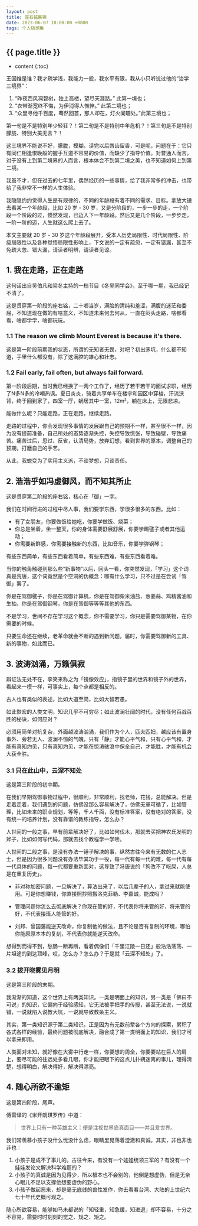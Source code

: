 ```yaml
---
layout: post
title: 座右铭集锦
date: 2023-06-07 18:00:00 +0800
tags: 个人随想集
---
```


<h2>{{ page.title }}</h2>

* content
{:toc}

王国维是谁？我才疏学浅，我能力一般，我水平有限，我从小只听说过他的“治学三境界”：
1. “昨夜西风凋碧树，独上高楼，望尽天涯路。” 此第一境也；
2. “衣带渐宽终不悔，为伊消得人憔悴。” 此第二境也；
3.  “众里寻他千百度，蓦然回首，那人却在，灯火阑珊处。”此第三境也；

第一句是不是特别年少轻狂？！第二句是不是特别中年危机？！第三句是不是特别朦胧、特别大美无言？！

这三境界不能说不好，朦胧，模糊，读完以后唇齿留香，可是呢，问题在于：它只有同仁相逢恨晚般的握手互道不容易的价值，而缺少了指导价值。对普通人而言，对于没有上到第二境界的人而言，根本体会不到第二境之美，也不知道如何上到第二境。

我虽不才，但在过去的七年里，偶然经历的一些事情，给了我非常多的冲击，也带给了我非常不一样的人生体验。

我隐隐约约觉得人生是有规律的，不同的年龄段有着不同的需求、目标。拿放大镜去看某一个年龄段，比如 20 岁 - 30 岁，又是分阶段的，一步一步的走，一个阶段一个阶段的过，倏然发现，已迈入下一年龄段。然后又是几个阶段，一步步走，一阶一阶的迈，人生就这么爬上去了。

本文主要就 20 岁 - 30 岁这个年龄段展开，受本人历史局限性、时代局限性、阶级局限性以及各种觉悟局限性影响上，下文说的一定有疏忽，一定有错漏，甚至不免疏大忽、错大漏，请读者明辨，请读者见谅。

## 1. 我在走路，正在走路

这句话出自吴伯凡和梁冬主持的一档节目《冬吴同学会》，至于哪一期，我已经记不清了。

这是贯穿第一阶段的座右铭，二十啷当岁，满脸的清纯和羞涩，满腹的迷茫和委屈，不知道现在做的有啥意义，不知道未来何去何从，一直在闷头走路，啥都看看，啥都学学，啥都玩玩。

### 1.1 The reason we climb Mount Everest is because it's there.

这是第一阶段前期我的状态，所谓的无知者无畏，对吧？初出茅坑，什么都不知道，手里什么都没有，除了这满腔的雄心和壮志。

### 1.2 Fail early, fail often, but always fail forward.

第一阶段后期，当时我已经换了一两个工作了，经历了若干若干的面试求职，经历了N多N多的冷嘲热讽。夏日炎炎，骑着共享单车在楼宇和园区中穿梭，汗流浃背，终于回到家了，四室一厅，蜗居其中一室，12m²，躺在床上，无限悲凉。

能做什么呢？只能走路，正在走路，继续走路。

走路的过程中，你会发现很多事情的发展跟自己的预期不一样，甚至很不一样，因为没有提前准备，自己所处的态势逐渐失控，失控导致慌张，导致碰壁，导致痛苦。痛苦过后，思过、反省，认清局势，放弃幻想，看到世界的原本，调整自己的预期，打磨自己的手艺。

从此，我蜕变为了实用主义派，不谈梦想，只谈责任。

## 2. 浩浩乎如冯虚御风，而不知其所止

这是贯穿第二阶段的座右铭，核心在「御」一字。

我们在时间行进的过程中尽人事，我们要学东西，学很多很多的东西。比如：
- 有了女朋友，你要做饭给她吃，你要学做饭、烧菜；
- 你总是坐着，坐一整天，你的身体需要舒展舒展，你要学踢毽子或者其他运动；
- 你需要新鲜感，你需要接触新的东西，比如音乐，你要学弹钢琴；

有些东西简单，有些东西看着简单，有些东西难，有些东西看着难。

当你的触角触碰到那么些“新事物”以后，回头一看，你突然发现，「学习」这个词真是荒唐，这个词竟然是个空洞的伪概念：哪有什么学习，只不过是在尝试「驾御」罢了。

你是在驾御毽子，你是在驾御计算机，你是在驾御柴米油盐、葱姜蒜、鸡精酱油和生抽，你是在驾御钢琴，你是在驾御等等等其他的东西。

不是学习，世间不存在学习这个概念，你不需要学习，你只是需要驾御某物，在你需要的时候。

只要生命还在继续，老革命就会不断的遇到新问题，届时，你需要驾御新的工具、新的事物，如此而已。

## 3. 波涛汹涌，万籁俱寂

辩证法无处不在，李笑来称之为「镜像效应」，指镜子里的世界和镜子外的世界，看起来一模一样，可事实上，每个点都是相反的。

古人也有类似的表述，比如大道至简，比如大智若愚。

如此恢宏的人类文明，知识几乎不可穷尽；如此波澜壮阔的时代，没有任何百战百胜的秘诀，如何应对？

必须用简单对抗复杂，外面越波涛汹涌，我们作为个人，匹夫匹妇，越应该有置身事外、旁若无人、波澜不惊的气魄，只有「静」才能心平气和，只有心平气和，才能有真知灼见，只有真知灼见，才能在惊涛骇浪中保全自己，才能胜，才能有机会大获全胜。

### 3.1 只在此山中，云深不知处

这是第三阶段的初中期。

在我们早期驾御事物过程中，很顺利，非常顺利，找老师，花钱，总能解决。但是走着走着，我们遇到的问题，仿佛没那么容易解决了，仿佛无章可循了，比如管理，比如未来的职业规划，等等，千人千面，没有标准答案，没有绝对的答案，没有统一的培养计划，没有靠谱的教练指导，怎么办？

人世间的一般之事，早有前辈解决好了，比如如何伐木，那就去买把神农氏发明的斧子，比如如何写代码，那就去找个教程学一学喽。

人世间的二般之事，是没有办法一锤子解决的事，纵然古往今来有无数的仁人志士，但是因为很多问题没有办法毕其功于一役，每一代有每一代的难，每一代有每一代具体的问题，每一代都要重新面对，这导致了冯唐说的「狗改不了吃屎，人总是在重复历史」。

- 非对称加密问题，一旦解决了，算法出来了，以后几辈子的人，拿过来就能使用。可是你想赚钱，你直接照抄照搬洛克菲勒、李嘉诚，能成吗？

- 管理问题你怎么去彻底解决？你现在管的好，不代表你将来管的好，将来管的好，不代表接班人能管的好。

- 刘邦、曾国藩能逆天改命，你复制他的做法，且不论是否有复制的环境，哪怕你能原原本本的复刻，不代表你就能逆天改命。

想得到而得不到，愁肠一断再断，看着偶像们「千里江陵一日还」般浩浩荡荡、一片坦途的到达顶峰，哎，怎么办？怎么办？于是就「云深不知处」了。

### 3.2 拨开晓雾见月明

这是第三阶段的末期。

我渐渐的知道，这个世界上有两类知识。一类是明面上的知识，另一类是「佛曰不可说」的知识，它偏向于经验感知，它无法被手把手的传授，甚至无法说，一说就错，一说就陷入说教大坑，一说就导致教条主义。

其实，第一类知识源于第二类知识。正是因为有无数前辈各个方向的探索，累积了各式各样的经验，最终问题被彻底解决，融合成了第一类明面上的知识，我们才可以拿来即用。

人类面对未知，就好像在大雾中行走一样，你要想的周全，你要要站在巨人的肩上，要尽可能的往远处多看几眼，你才能把眼下的这点儿扑朔迷离的事儿，理得清楚，想得明白，解决得好，解决得漂亮。

## 4. 随心所欲不逾矩

这是第四阶段，尾声。

傅雷译的《米开朗琪罗传》中道：
> 世界上只有一种英雄主义：便是注视世界底真面目——并且爱世界。

我们常羡慕小孩子没什么忧没什么虑，眼睛里晃荡着澄澈和真诚。其实，非也非也非也：
1. 小孩子是成不了事儿的。古往今来，有没有一个娃娃统领三军的？有没有一个娃娃发论文解决科学难题的？
2. 小孩子的真诚是因为见得少，所以根本也不会别的，他倒是想虚伪，但是无奈心眼儿不足以支撑他想要虚伪的野心。
3. 小孩子做起恶来，却是毫无底线的兽性发作，你去看看台湾、大陆的上世纪六七十年代史概可观之。

随心所欲容易，能够如马未都说的「知轻重，知急缓，知进退」却不容易，十分之不容易，需要时时刻刻的觉之、规之、矩之。
